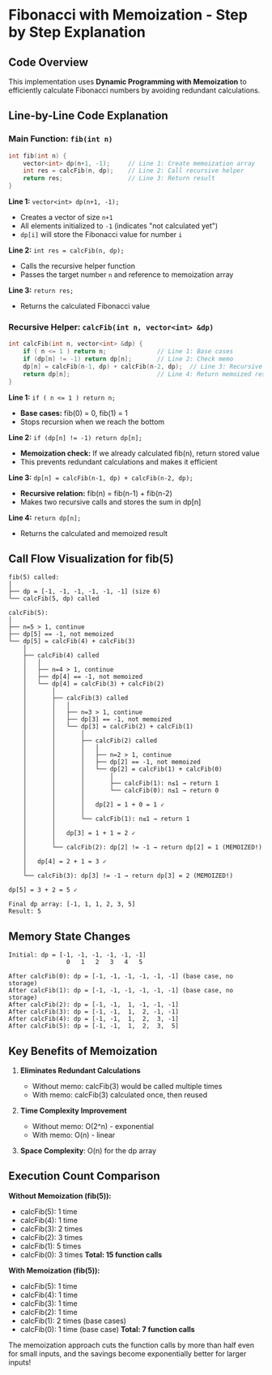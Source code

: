# Fibonacci with Memoization - Step by Step Explanation

## Code Overview
This implementation uses **Dynamic Programming with Memoization** to efficiently calculate Fibonacci numbers by avoiding redundant calculations.

## Line-by-Line Code Explanation

### Main Function: `fib(int n)`
```cpp
int fib(int n) {
    vector<int> dp(n+1, -1);     // Line 1: Create memoization array
    int res = calcFib(n, dp);    // Line 2: Call recursive helper
    return res;                  // Line 3: Return result
}
```

**Line 1:** `vector<int> dp(n+1, -1);`
- Creates a vector of size `n+1` 
- All elements initialized to `-1` (indicates "not calculated yet")
- `dp[i]` will store the Fibonacci value for number `i`

**Line 2:** `int res = calcFib(n, dp);`
- Calls the recursive helper function
- Passes the target number `n` and reference to memoization array

**Line 3:** `return res;`
- Returns the calculated Fibonacci value

### Recursive Helper: `calcFib(int n, vector<int> &dp)`
```cpp
int calcFib(int n, vector<int> &dp) {
    if ( n <= 1 ) return n;              // Line 1: Base cases
    if (dp[n] != -1) return dp[n];       // Line 2: Check memo
    dp[n] = calcFib(n-1, dp) + calcFib(n-2, dp);  // Line 3: Recursive calls
    return dp[n];                        // Line 4: Return memoized result
}
```

**Line 1:** `if ( n <= 1 ) return n;`
- **Base cases:** fib(0) = 0, fib(1) = 1
- Stops recursion when we reach the bottom

**Line 2:** `if (dp[n] != -1) return dp[n];`
- **Memoization check:** If we already calculated fib(n), return stored value
- This prevents redundant calculations and makes it efficient

**Line 3:** `dp[n] = calcFib(n-1, dp) + calcFib(n-2, dp);`
- **Recursive relation:** fib(n) = fib(n-1) + fib(n-2)
- Makes two recursive calls and stores the sum in dp[n]

**Line 4:** `return dp[n];`
- Returns the calculated and memoized result

## Call Flow Visualization for fib(5)

```
fib(5) called:
│
├── dp = [-1, -1, -1, -1, -1, -1] (size 6)
└── calcFib(5, dp) called

calcFib(5):
│
├── n=5 > 1, continue
├── dp[5] == -1, not memoized
└── dp[5] = calcFib(4) + calcFib(3)
    │
    ├── calcFib(4) called
    │   │
    │   ├── n=4 > 1, continue
    │   ├── dp[4] == -1, not memoized  
    │   └── dp[4] = calcFib(3) + calcFib(2)
    │       │
    │       ├── calcFib(3) called
    │       │   │
    │       │   ├── n=3 > 1, continue
    │       │   ├── dp[3] == -1, not memoized
    │       │   └── dp[3] = calcFib(2) + calcFib(1)
    │       │       │
    │       │       ├── calcFib(2) called
    │       │       │   │
    │       │       │   ├── n=2 > 1, continue
    │       │       │   ├── dp[2] == -1, not memoized
    │       │       │   └── dp[2] = calcFib(1) + calcFib(0)
    │       │       │       │
    │       │       │       ├── calcFib(1): n≤1 → return 1
    │       │       │       └── calcFib(0): n≤1 → return 0
    │       │       │       
    │       │       │   dp[2] = 1 + 0 = 1 ✓
    │       │       │
    │       │       └── calcFib(1): n≤1 → return 1
    │       │       
    │       │   dp[3] = 1 + 1 = 2 ✓
    │       │
    │       └── calcFib(2): dp[2] != -1 → return dp[2] = 1 (MEMOIZED!)
    │       
    │   dp[4] = 2 + 1 = 3 ✓
    │
    └── calcFib(3): dp[3] != -1 → return dp[3] = 2 (MEMOIZED!)
    
dp[5] = 3 + 2 = 5 ✓

Final dp array: [-1, 1, 1, 2, 3, 5]
Result: 5
```

## Memory State Changes

```
Initial: dp = [-1, -1, -1, -1, -1, -1]
                0   1   2   3   4   5

After calcFib(0): dp = [-1, -1, -1, -1, -1, -1] (base case, no storage)
After calcFib(1): dp = [-1, -1, -1, -1, -1, -1] (base case, no storage)
After calcFib(2): dp = [-1, -1,  1, -1, -1, -1]
After calcFib(3): dp = [-1, -1,  1,  2, -1, -1]
After calcFib(4): dp = [-1, -1,  1,  2,  3, -1]
After calcFib(5): dp = [-1, -1,  1,  2,  3,  5]
```

## Key Benefits of Memoization

1. **Eliminates Redundant Calculations**
   - Without memo: calcFib(3) would be called multiple times
   - With memo: calcFib(3) calculated once, then reused

2. **Time Complexity Improvement**
   - Without memo: O(2^n) - exponential
   - With memo: O(n) - linear

3. **Space Complexity**: O(n) for the dp array

## Execution Count Comparison

**Without Memoization (fib(5)):**
- calcFib(5): 1 time
- calcFib(4): 1 time  
- calcFib(3): 2 times
- calcFib(2): 3 times
- calcFib(1): 5 times
- calcFib(0): 3 times
**Total: 15 function calls**

**With Memoization (fib(5)):**
- calcFib(5): 1 time
- calcFib(4): 1 time
- calcFib(3): 1 time
- calcFib(2): 1 time
- calcFib(1): 2 times (base cases)
- calcFib(0): 1 time (base case)
**Total: 7 function calls**

The memoization approach cuts the function calls by more than half even for small inputs, and the savings become exponentially better for larger inputs!
